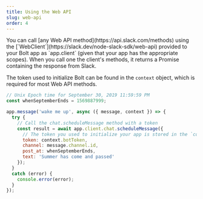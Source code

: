 ```yaml
---
title: Using the Web API
slug: web-api
order: 4
---
```


<div class="section-content">
You can call [any Web API method](https://api.slack.com/methods) using the [`WebClient`](https://slack.dev/node-slack-sdk/web-api) provided to your Bolt app as `app.client` (given that your app has the appropriate scopes). When you call one the client's methods, it returns a Promise containing the response from Slack.

The token used to initialize Bolt can be found in the `context` object, which is required for most Web API methods.
</div>

```javascript
// Unix Epoch time for September 30, 2019 11:59:59 PM
const whenSeptemberEnds = 1569887999;

app.message('wake me up', async ({ message, context }) => {
  try {
    // Call the chat.scheduleMessage method with a token
    const result = await app.client.chat.scheduleMessage({
      // The token you used to initialize your app is stored in the `context` object
      token: context.botToken,
      channel: message.channel.id,
      post_at: whenSeptemberEnds,
      text: 'Summer has come and passed'
    });
  }
  catch (error) {
    console.error(error);
  }
});
```
